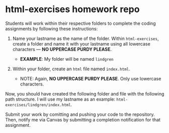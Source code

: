 # html-exercises homework repo

Students will work within their respective folders to complete the coding assignments by following these instructions:

1. Name your lastname as the name of the folder. Within `html-exercises`, create a folder and name it with your lastname using all lowercase characters — **NO UPPERCASE PURDY PLEASE**.

    * **EXAMPLE**: My folder will be named `lindgren`

2. Within your folder, create an `html` file named `index.html`.

    * NOTE: Again, **NO UPPERCASE PURDY PLEASE**. Only use lowercase characters.

Now, you should have created the following folder and file with the following path structure. I will use my lastname as an example: `html-exercises/lindgren/index.html`.

Submit your work by comitting and pushing your code to the repository. Then, notify me via Canvas by submitting a completion notification for that assignment.
